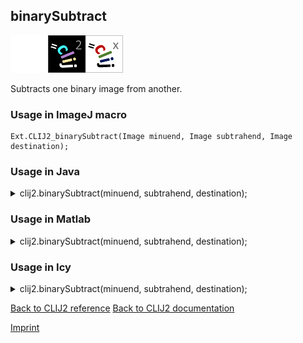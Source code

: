 ## binarySubtract
<img src="images/mini_empty_logo.png"/><img src="images/mini_clij2_logo.png"/><img src="images/mini_clijx_logo.png"/>

Subtracts one binary image from another.

### Usage in ImageJ macro
```
Ext.CLIJ2_binarySubtract(Image minuend, Image subtrahend, Image destination);
```




### Usage in Java


<details>

<summary>
clij2.binarySubtract(minuend, subtrahend, destination);
</summary>
<pre class="highlight">// init CLIJ and GPU
import net.haesleinhuepf.clij2.CLIJ2;
import net.haesleinhuepf.clij.clearcl.ClearCLBuffer;
CLIJ2 clij2 = CLIJ2.getInstance();

// get input parameters
ClearCLBuffer minuend = clij2.push(minuendImagePlus);
ClearCLBuffer subtrahend = clij2.push(subtrahendImagePlus);
destination = clij2.create(minuend);
</pre>

<pre class="highlight">
// Execute operation on GPU
clij2.binarySubtract(minuend, subtrahend, destination);
</pre>

<pre class="highlight">
//show result
destinationImagePlus = clij2.pull(destination);
destinationImagePlus.show();

// cleanup memory on GPU
clij2.release(minuend);
clij2.release(subtrahend);
clij2.release(destination);
</pre>

</details>





### Usage in Matlab


<details>

<summary>
clij2.binarySubtract(minuend, subtrahend, destination);
</summary>
<pre class="highlight">% init CLIJ and GPU
clij2 = init_clatlab();

% get input parameters
minuend = clij2.pushMat(minuend_matrix);
subtrahend = clij2.pushMat(subtrahend_matrix);
destination = clij2.create(minuend);
</pre>

<pre class="highlight">
% Execute operation on GPU
clij2.binarySubtract(minuend, subtrahend, destination);
</pre>

<pre class="highlight">
% show result
destination = clij2.pullMat(destination)

% cleanup memory on GPU
clij2.release(minuend);
clij2.release(subtrahend);
clij2.release(destination);
</pre>

</details>





### Usage in Icy


<details>

<summary>
clij2.binarySubtract(minuend, subtrahend, destination);
</summary>
<pre class="highlight">// init CLIJ and GPU
importClass(net.haesleinhuepf.clicy.CLICY);
importClass(Packages.icy.main.Icy);

clij2 = CLICY.getInstance();

// get input parameters
minuend_sequence = getSequence();
minuend = clij2.pushSequence(minuend_sequence);
subtrahend_sequence = getSequence();
subtrahend = clij2.pushSequence(subtrahend_sequence);
destination = clij2.create(minuend);
</pre>

<pre class="highlight">
// Execute operation on GPU
clij2.binarySubtract(minuend, subtrahend, destination);
</pre>

<pre class="highlight">
// show result
destination_sequence = clij2.pullSequence(destination)
Icy.addSequence(destination_sequence);
// cleanup memory on GPU
clij2.release(minuend);
clij2.release(subtrahend);
clij2.release(destination);
</pre>

</details>



[Back to CLIJ2 reference](https://clij.github.io/clij2-docs/reference)
[Back to CLIJ2 documentation](https://clij.github.io/clij2-docs)

[Imprint](https://clij.github.io/imprint)
